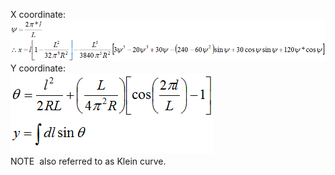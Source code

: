X coordinate:  
![Image](../../../figures/ifctransitioncurvetype-sinecurve-x.png)  
Y coordinate:  
![Image](../../../figures/ifctransitioncurvetype-sinecurve-y.png)  
NOTE&nbsp; also referred to as Klein curve.